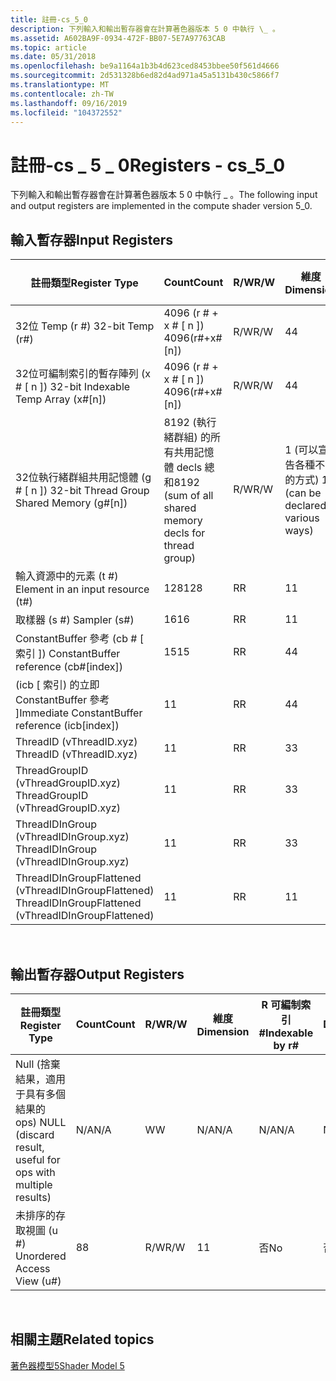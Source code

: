 ```yaml
---
title: 註冊-cs_5_0
description: 下列輸入和輸出暫存器會在計算著色器版本 5 0 中執行 \_ 。
ms.assetid: A602BA9F-0934-472F-BB07-5E7A97763CAB
ms.topic: article
ms.date: 05/31/2018
ms.openlocfilehash: be9a1164a1b3b4d623ced8453bbee50f561d4666
ms.sourcegitcommit: 2d531328b6ed82d4ad971a45a5131b430c5866f7
ms.translationtype: MT
ms.contentlocale: zh-TW
ms.lasthandoff: 09/16/2019
ms.locfileid: "104372552"
---
```

# <a name="registers---cs_5_0"></a><span data-ttu-id="ce80e-103">註冊-cs \_ 5 \_ 0</span><span class="sxs-lookup"><span data-stu-id="ce80e-103">Registers - cs\_5\_0</span></span>

<span data-ttu-id="ce80e-104">下列輸入和輸出暫存器會在計算著色器版本 5 0 中執行 \_ 。</span><span class="sxs-lookup"><span data-stu-id="ce80e-104">The following input and output registers are implemented in the compute shader version 5\_0.</span></span>

## <a name="input-registers"></a><span data-ttu-id="ce80e-105">輸入暫存器</span><span class="sxs-lookup"><span data-stu-id="ce80e-105">Input Registers</span></span>



| <span data-ttu-id="ce80e-106">註冊類型</span><span class="sxs-lookup"><span data-stu-id="ce80e-106">Register Type</span></span>                                        | <span data-ttu-id="ce80e-107">Count</span><span class="sxs-lookup"><span data-stu-id="ce80e-107">Count</span></span>                                                  | <span data-ttu-id="ce80e-108">R/W</span><span class="sxs-lookup"><span data-stu-id="ce80e-108">R/W</span></span> | <span data-ttu-id="ce80e-109">維度</span><span class="sxs-lookup"><span data-stu-id="ce80e-109">Dimension</span></span>                        | <span data-ttu-id="ce80e-110">R 可編制索引\#</span><span class="sxs-lookup"><span data-stu-id="ce80e-110">Indexable by r\#</span></span> | <span data-ttu-id="ce80e-111">Defaults</span><span class="sxs-lookup"><span data-stu-id="ce80e-111">Defaults</span></span> | <span data-ttu-id="ce80e-112">需要 DCL</span><span class="sxs-lookup"><span data-stu-id="ce80e-112">Requires DCL</span></span> |
|------------------------------------------------------|--------------------------------------------------------|-----|----------------------------------|------------------|----------|--------------|
| <span data-ttu-id="ce80e-113">32位 Temp (r \#) </span><span class="sxs-lookup"><span data-stu-id="ce80e-113">32-bit Temp (r\#)</span></span>                                    | <span data-ttu-id="ce80e-114">4096 (r \# + x \# \[ n \]) </span><span class="sxs-lookup"><span data-stu-id="ce80e-114">4096(r\#+x\#\[n\])</span></span>                                     | <span data-ttu-id="ce80e-115">R/W</span><span class="sxs-lookup"><span data-stu-id="ce80e-115">R/W</span></span> | <span data-ttu-id="ce80e-116">4</span><span class="sxs-lookup"><span data-stu-id="ce80e-116">4</span></span>                                | <span data-ttu-id="ce80e-117">否</span><span class="sxs-lookup"><span data-stu-id="ce80e-117">No</span></span>               | <span data-ttu-id="ce80e-118">None</span><span class="sxs-lookup"><span data-stu-id="ce80e-118">None</span></span>     | <span data-ttu-id="ce80e-119">Yes</span><span class="sxs-lookup"><span data-stu-id="ce80e-119">Yes</span></span>          |
| <span data-ttu-id="ce80e-120">32位可編制索引的暫存陣列 (x \# \[ n \]) </span><span class="sxs-lookup"><span data-stu-id="ce80e-120">32-bit Indexable Temp Array (x\#\[n\])</span></span>               | <span data-ttu-id="ce80e-121">4096 (r \# + x \# \[ n \]) </span><span class="sxs-lookup"><span data-stu-id="ce80e-121">4096(r\#+x\#\[n\])</span></span>                                     | <span data-ttu-id="ce80e-122">R/W</span><span class="sxs-lookup"><span data-stu-id="ce80e-122">R/W</span></span> | <span data-ttu-id="ce80e-123">4</span><span class="sxs-lookup"><span data-stu-id="ce80e-123">4</span></span>                                | <span data-ttu-id="ce80e-124">是</span><span class="sxs-lookup"><span data-stu-id="ce80e-124">Yes</span></span>              | <span data-ttu-id="ce80e-125">無</span><span class="sxs-lookup"><span data-stu-id="ce80e-125">None</span></span>     | <span data-ttu-id="ce80e-126">Yes</span><span class="sxs-lookup"><span data-stu-id="ce80e-126">Yes</span></span>          |
| <span data-ttu-id="ce80e-127">32位執行緒群組共用記憶體 (g \# \[ n \]) </span><span class="sxs-lookup"><span data-stu-id="ce80e-127">32-bit Thread Group Shared Memory (g\#\[n\])</span></span>         | <span data-ttu-id="ce80e-128">8192 (執行緒群組) 的所有共用記憶體 decls 總和</span><span class="sxs-lookup"><span data-stu-id="ce80e-128">8192 (sum of all shared memory decls for thread group)</span></span> | <span data-ttu-id="ce80e-129">R/W</span><span class="sxs-lookup"><span data-stu-id="ce80e-129">R/W</span></span> | <span data-ttu-id="ce80e-130">1 (可以宣告各種不同的方式) </span><span class="sxs-lookup"><span data-stu-id="ce80e-130">1 (can be declared various ways)</span></span> | <span data-ttu-id="ce80e-131">Yes</span><span class="sxs-lookup"><span data-stu-id="ce80e-131">Yes</span></span>              | <span data-ttu-id="ce80e-132">無</span><span class="sxs-lookup"><span data-stu-id="ce80e-132">None</span></span>     | <span data-ttu-id="ce80e-133">Yes</span><span class="sxs-lookup"><span data-stu-id="ce80e-133">Yes</span></span>          |
| <span data-ttu-id="ce80e-134">輸入資源中的元素 (t \#) </span><span class="sxs-lookup"><span data-stu-id="ce80e-134">Element in an input resource (t\#)</span></span>                   | <span data-ttu-id="ce80e-135">128</span><span class="sxs-lookup"><span data-stu-id="ce80e-135">128</span></span>                                                    | <span data-ttu-id="ce80e-136">R</span><span class="sxs-lookup"><span data-stu-id="ce80e-136">R</span></span>   | <span data-ttu-id="ce80e-137">1</span><span class="sxs-lookup"><span data-stu-id="ce80e-137">1</span></span>                                | <span data-ttu-id="ce80e-138">否</span><span class="sxs-lookup"><span data-stu-id="ce80e-138">No</span></span>               | <span data-ttu-id="ce80e-139">None</span><span class="sxs-lookup"><span data-stu-id="ce80e-139">None</span></span>     | <span data-ttu-id="ce80e-140">Yes</span><span class="sxs-lookup"><span data-stu-id="ce80e-140">Yes</span></span>          |
| <span data-ttu-id="ce80e-141">取樣器 (s \#) </span><span class="sxs-lookup"><span data-stu-id="ce80e-141">Sampler (s\#)</span></span>                                        | <span data-ttu-id="ce80e-142">16</span><span class="sxs-lookup"><span data-stu-id="ce80e-142">16</span></span>                                                     | <span data-ttu-id="ce80e-143">R</span><span class="sxs-lookup"><span data-stu-id="ce80e-143">R</span></span>   | <span data-ttu-id="ce80e-144">1</span><span class="sxs-lookup"><span data-stu-id="ce80e-144">1</span></span>                                | <span data-ttu-id="ce80e-145">否</span><span class="sxs-lookup"><span data-stu-id="ce80e-145">No</span></span>               | <span data-ttu-id="ce80e-146">None</span><span class="sxs-lookup"><span data-stu-id="ce80e-146">None</span></span>     | <span data-ttu-id="ce80e-147">Yes</span><span class="sxs-lookup"><span data-stu-id="ce80e-147">Yes</span></span>          |
| <span data-ttu-id="ce80e-148">ConstantBuffer 參考 (cb \# \[ 索引 \]) </span><span class="sxs-lookup"><span data-stu-id="ce80e-148">ConstantBuffer reference (cb\#\[index\])</span></span>             | <span data-ttu-id="ce80e-149">15</span><span class="sxs-lookup"><span data-stu-id="ce80e-149">15</span></span>                                                     | <span data-ttu-id="ce80e-150">R</span><span class="sxs-lookup"><span data-stu-id="ce80e-150">R</span></span>   | <span data-ttu-id="ce80e-151">4</span><span class="sxs-lookup"><span data-stu-id="ce80e-151">4</span></span>                                | <span data-ttu-id="ce80e-152">是 (內容) </span><span class="sxs-lookup"><span data-stu-id="ce80e-152">Yes (contents)</span></span>   | <span data-ttu-id="ce80e-153">無</span><span class="sxs-lookup"><span data-stu-id="ce80e-153">None</span></span>     | <span data-ttu-id="ce80e-154">Yes</span><span class="sxs-lookup"><span data-stu-id="ce80e-154">Yes</span></span>          |
| <span data-ttu-id="ce80e-155"> (icb \[ 索引) 的立即 ConstantBuffer 參考 \]</span><span class="sxs-lookup"><span data-stu-id="ce80e-155">Immediate ConstantBuffer reference (icb\[index\])</span></span>    | <span data-ttu-id="ce80e-156">1</span><span class="sxs-lookup"><span data-stu-id="ce80e-156">1</span></span>                                                      | <span data-ttu-id="ce80e-157">R</span><span class="sxs-lookup"><span data-stu-id="ce80e-157">R</span></span>   | <span data-ttu-id="ce80e-158">4</span><span class="sxs-lookup"><span data-stu-id="ce80e-158">4</span></span>                                | <span data-ttu-id="ce80e-159">是 (內容) </span><span class="sxs-lookup"><span data-stu-id="ce80e-159">Yes(contents)</span></span>    | <span data-ttu-id="ce80e-160">無</span><span class="sxs-lookup"><span data-stu-id="ce80e-160">None</span></span>     | <span data-ttu-id="ce80e-161">Yes</span><span class="sxs-lookup"><span data-stu-id="ce80e-161">Yes</span></span>          |
| <span data-ttu-id="ce80e-162">ThreadID (vThreadID.xyz) </span><span class="sxs-lookup"><span data-stu-id="ce80e-162">ThreadID (vThreadID.xyz)</span></span>                             | <span data-ttu-id="ce80e-163">1</span><span class="sxs-lookup"><span data-stu-id="ce80e-163">1</span></span>                                                      | <span data-ttu-id="ce80e-164">R</span><span class="sxs-lookup"><span data-stu-id="ce80e-164">R</span></span>   | <span data-ttu-id="ce80e-165">3</span><span class="sxs-lookup"><span data-stu-id="ce80e-165">3</span></span>                                | <span data-ttu-id="ce80e-166">否</span><span class="sxs-lookup"><span data-stu-id="ce80e-166">No</span></span>               | <span data-ttu-id="ce80e-167">N/A</span><span class="sxs-lookup"><span data-stu-id="ce80e-167">N/A</span></span>      | <span data-ttu-id="ce80e-168">是</span><span class="sxs-lookup"><span data-stu-id="ce80e-168">Yes</span></span>          |
| <span data-ttu-id="ce80e-169">ThreadGroupID (vThreadGroupID.xyz) </span><span class="sxs-lookup"><span data-stu-id="ce80e-169">ThreadGroupID (vThreadGroupID.xyz)</span></span>                   | <span data-ttu-id="ce80e-170">1</span><span class="sxs-lookup"><span data-stu-id="ce80e-170">1</span></span>                                                      | <span data-ttu-id="ce80e-171">R</span><span class="sxs-lookup"><span data-stu-id="ce80e-171">R</span></span>   | <span data-ttu-id="ce80e-172">3</span><span class="sxs-lookup"><span data-stu-id="ce80e-172">3</span></span>                                | <span data-ttu-id="ce80e-173">否</span><span class="sxs-lookup"><span data-stu-id="ce80e-173">No</span></span>               | <span data-ttu-id="ce80e-174">N/A</span><span class="sxs-lookup"><span data-stu-id="ce80e-174">N/A</span></span>      | <span data-ttu-id="ce80e-175">是</span><span class="sxs-lookup"><span data-stu-id="ce80e-175">Yes</span></span>          |
| <span data-ttu-id="ce80e-176">ThreadIDInGroup (vThreadIDInGroup.xyz) </span><span class="sxs-lookup"><span data-stu-id="ce80e-176">ThreadIDInGroup (vThreadIDInGroup.xyz)</span></span>               | <span data-ttu-id="ce80e-177">1</span><span class="sxs-lookup"><span data-stu-id="ce80e-177">1</span></span>                                                      | <span data-ttu-id="ce80e-178">R</span><span class="sxs-lookup"><span data-stu-id="ce80e-178">R</span></span>   | <span data-ttu-id="ce80e-179">3</span><span class="sxs-lookup"><span data-stu-id="ce80e-179">3</span></span>                                | <span data-ttu-id="ce80e-180">否</span><span class="sxs-lookup"><span data-stu-id="ce80e-180">No</span></span>               | <span data-ttu-id="ce80e-181">N/A</span><span class="sxs-lookup"><span data-stu-id="ce80e-181">N/A</span></span>      | <span data-ttu-id="ce80e-182">是</span><span class="sxs-lookup"><span data-stu-id="ce80e-182">Yes</span></span>          |
| <span data-ttu-id="ce80e-183">ThreadIDInGroupFlattened (vThreadIDInGroupFlattened) </span><span class="sxs-lookup"><span data-stu-id="ce80e-183">ThreadIDInGroupFlattened (vThreadIDInGroupFlattened)</span></span> | <span data-ttu-id="ce80e-184">1</span><span class="sxs-lookup"><span data-stu-id="ce80e-184">1</span></span>                                                      | <span data-ttu-id="ce80e-185">R</span><span class="sxs-lookup"><span data-stu-id="ce80e-185">R</span></span>   | <span data-ttu-id="ce80e-186">1</span><span class="sxs-lookup"><span data-stu-id="ce80e-186">1</span></span>                                | <span data-ttu-id="ce80e-187">否</span><span class="sxs-lookup"><span data-stu-id="ce80e-187">No</span></span>               | <span data-ttu-id="ce80e-188">N/A</span><span class="sxs-lookup"><span data-stu-id="ce80e-188">N/A</span></span>      | <span data-ttu-id="ce80e-189">是</span><span class="sxs-lookup"><span data-stu-id="ce80e-189">Yes</span></span>          |



 

## <a name="output-registers"></a><span data-ttu-id="ce80e-190">輸出暫存器</span><span class="sxs-lookup"><span data-stu-id="ce80e-190">Output Registers</span></span>



| <span data-ttu-id="ce80e-191">註冊類型</span><span class="sxs-lookup"><span data-stu-id="ce80e-191">Register Type</span></span>                                               | <span data-ttu-id="ce80e-192">Count</span><span class="sxs-lookup"><span data-stu-id="ce80e-192">Count</span></span> | <span data-ttu-id="ce80e-193">R/W</span><span class="sxs-lookup"><span data-stu-id="ce80e-193">R/W</span></span> | <span data-ttu-id="ce80e-194">維度</span><span class="sxs-lookup"><span data-stu-id="ce80e-194">Dimension</span></span> | <span data-ttu-id="ce80e-195">R 可編制索引\#</span><span class="sxs-lookup"><span data-stu-id="ce80e-195">Indexable by r\#</span></span> | <span data-ttu-id="ce80e-196">Defaults</span><span class="sxs-lookup"><span data-stu-id="ce80e-196">Defaults</span></span> | <span data-ttu-id="ce80e-197">需要 DCL</span><span class="sxs-lookup"><span data-stu-id="ce80e-197">Requires DCL</span></span> |
|-------------------------------------------------------------|-------|-----|-----------|------------------|----------|--------------|
| <span data-ttu-id="ce80e-198">Null (捨棄結果，適用于具有多個結果的 ops) </span><span class="sxs-lookup"><span data-stu-id="ce80e-198">NULL (discard result, useful for ops with multiple results)</span></span> | <span data-ttu-id="ce80e-199">N/A</span><span class="sxs-lookup"><span data-stu-id="ce80e-199">N/A</span></span>   | <span data-ttu-id="ce80e-200">W</span><span class="sxs-lookup"><span data-stu-id="ce80e-200">W</span></span>   | <span data-ttu-id="ce80e-201">N/A</span><span class="sxs-lookup"><span data-stu-id="ce80e-201">N/A</span></span>       | <span data-ttu-id="ce80e-202">N/A</span><span class="sxs-lookup"><span data-stu-id="ce80e-202">N/A</span></span>              | <span data-ttu-id="ce80e-203">N/A</span><span class="sxs-lookup"><span data-stu-id="ce80e-203">N/A</span></span>      | <span data-ttu-id="ce80e-204">否</span><span class="sxs-lookup"><span data-stu-id="ce80e-204">No</span></span>           |
| <span data-ttu-id="ce80e-205">未排序的存取視圖 (u \#) </span><span class="sxs-lookup"><span data-stu-id="ce80e-205">Unordered Access View (u\#)</span></span>                                 | <span data-ttu-id="ce80e-206">8</span><span class="sxs-lookup"><span data-stu-id="ce80e-206">8</span></span>     | <span data-ttu-id="ce80e-207">R/W</span><span class="sxs-lookup"><span data-stu-id="ce80e-207">R/W</span></span> | <span data-ttu-id="ce80e-208">1</span><span class="sxs-lookup"><span data-stu-id="ce80e-208">1</span></span>         | <span data-ttu-id="ce80e-209">否</span><span class="sxs-lookup"><span data-stu-id="ce80e-209">No</span></span>               | <span data-ttu-id="ce80e-210">否</span><span class="sxs-lookup"><span data-stu-id="ce80e-210">No</span></span>       | <span data-ttu-id="ce80e-211">是</span><span class="sxs-lookup"><span data-stu-id="ce80e-211">Yes</span></span>          |



 

## <a name="related-topics"></a><span data-ttu-id="ce80e-212">相關主題</span><span class="sxs-lookup"><span data-stu-id="ce80e-212">Related topics</span></span>

<dl> <dt>

[<span data-ttu-id="ce80e-213">著色器模型5</span><span class="sxs-lookup"><span data-stu-id="ce80e-213">Shader Model 5</span></span>](d3d11-graphics-reference-sm5.md)
</dt> </dl>

 

 




